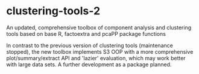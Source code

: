 # clustering-tools-2
An updated, comprehensive toolbox of component analysis and clustering tools based on base R, factoextra and pcaPP package functions

In contrast to the previous version of clustering tools (maintenance stopped), the new toolbox implements S3 OOP with a more comprehensive plot/summary/extract API and 'lazier' evaluation, which may work better with large data sets. A further development as a package planned.
